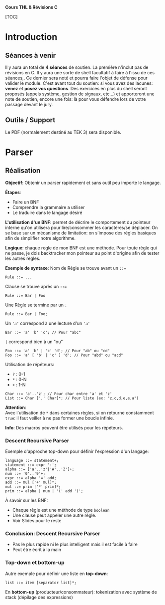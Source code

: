 **Cours THL & Révisions C**

[TOC]

# Introduction
## Séances à venir
Il y aura un total de **4 séances** de soutien. La première n'inclut pas de révisions en C. Il y aura une sorte de shell facultatif à faire à l'issu de ces séances,. Ce dernier sera noté et pourra faire l'objet de défense pour valider le module. C'est avant tout du soutien: si vous avez des lacunes: **venez** et **posez vos questions**. Des exercices en plus du shell seront proposés (appels système, gestion de signaux, etc...) et apporteront une note de soutien, encore une fois: là pour vous défendre lors de votre passage devant le jury.

## Outils / Support
Le PDF (normalement destiné au TEK 3) sera disponible.

# Parser
## Réalisation
**Objectif**: Obtenir un parser rapidement et sans outil peu importe le langage.

**Étapes**:
 - Faire un BNF
 - Comprendre la grammaire a utiliser
 - Le traduire dans le langage désiré

**L'utilisation d'un BNF**: permet de décrire le comportement du pointeur interne qu'on utilisera pour lire/consommer les caractères/se déplacer. On se base sur un mécanisme de limitation: on s'impose des règles basiques afin de simplifier notre algorithme.

**Logique**: chaque règle de mon BNF est une méthode. Pour toute règle qui ne passe, je dois backtracker mon pointeur au point d'origine afin de tester les autres règles.

**Exemple de syntaxe**:
Nom de Règle se trouve avant un ```::=```  
```
Rule ::= ...
```
Clause se trouve après un ```::=```  
```
Rule ::= Bar | Foo
```
Une Règle se termine par un ```;```  
```
Rule ::= Bar | Foo;
```
Un ```'a'``` correspond à une lecture d'un ```'a'```

```
Bar ::= 'a' 'b' 'c'; // Pour "abc"
```

```|``` correspond bien à un "ou"  
```
Foo ::= 'a' 'b' | 'c' 'd'; // Pour "ab" ou "cd"
Foo ::= 'a' [ 'b' | 'c' ] 'd'; // Pour "abd" ou "acd"
```  

Utilisation de répéteurs:

- ```?``` : 0-1
- ```*``` : 0-N
- ```+``` : 1-N

```
Char ::= 'a'..'z'; // Pour char entre 'a' et 'z'
List ::= Char [',' Char]*; // Pour liste (ex: "z,c,d,e,e,a")
```
**Attention**:  
Avec l'utilisation de ```*``` dans certaines règles, si on retourne constamment ```true```:  il faut veiller à ne pas former une boucle infinie.

**Info**:
Des macros peuvent être utilisés pour les répéteurs. 

### Descent Recursive Parser
Exemple d'approche top-down pour définir l'expression d'un langage:
```
language ::= statement+;
statement ::= expr ':';
alpha ::= ['a'..'z'|'A'..'Z']+;
num ::= '0'..'9'+;
expr ::= alpha '=' add;
add ::= mul ['+' mul]*;
mul ::= prim ['*' prim]*;
prim ::= alpha | num | '(' add ')';
```

À savoir sur les BNF:  

- Chaque règle est une méthode de type ```boolean```
- Une clause peut appeler une autre règle.
- Voir Slides pour le reste

### Conclusion: Descent Recursive Parser
- Pas le plus rapide ni le plus intelligent mais il est facile à faire
- Peut être écrit à la main

### Top-down et bottom-up

Autre exemple pour définir une liste en **top-down**:

```
list ::= item [separator list]*;
```

En **bottom-up** (producteur/consommateur): tokenization avec système de stack (dépilage des expressions)

<!--Ce qui va être expliqué et utilisé: PEG (packrat, top down). -->